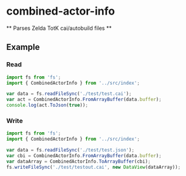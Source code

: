 # combined-actor-info

** Parses Zelda TotK cai/autobuild files **


## Example

### Read

```js
import fs from 'fs';
import { CombinedActorInfo } from '../src/index';

var data = fs.readFileSync('./test/test.cai');
var act = CombinedActorInfo.FromArrayBuffer(data.buffer);
console.log(act.ToJson(true));
```

### Write

```js
import fs from 'fs';
import { CombinedActorInfo } from '../src/index';

var data = fs.readFileSync('./test/test.json');
var cbi = CombinedActorInfo.FromArrayBuffer(data.buffer);
var dataArray = CombinedActorInfo.ToArrayBuffer(cbi);
fs.writeFileSync('./test/testout.cai', new DataView(dataArray));
```

